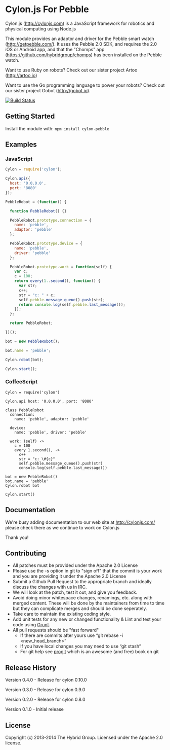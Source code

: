 # Cylon.js For Pebble

Cylon.js (http://cylonjs.com) is a JavaScript framework for robotics and physical computing using Node.js

This module provides an adaptor and driver for the Pebble smart watch (http://getpebble.com/). It uses the Pebble 2.0 SDK, and requires the 2.0 iOS or Android app, and that the "Chomps" app (https://github.com/hybridgroup/chomps) has been installed on the Pebble watch.

Want to use Ruby on robots? Check out our sister project Artoo (http://artoo.io)

Want to use the Go programming language to power your robots? Check out our sister project Gobot (http://gobot.io).

[![Build Status](https://secure.travis-ci.org/hybridgroup/cylon-pebble.png?branch=master)](http://travis-ci.org/hybridgroup/cylon-pebble)

## Getting Started
Install the module with: `npm install cylon-pebble`

## Examples

### JavaScript

```javascript
Cylon = require('cylon');

Cylon.api({
  host: '0.0.0.0',
  port: '8080'
});

PebbleRobot = (function() {

  function PebbleRobot() {}

  PebbleRobot.prototype.connection = {
    name: 'pebble',
    adaptor: 'pebble'
  };

  PebbleRobot.prototype.device = {
    name: 'pebble',
    driver: 'pebble'
  };

  PebbleRobot.prototype.work = function(self) {
    var c;
    c = 100;
    return every(1..second(), function() {
      var str;
      c++;
      str = "c: " + c;
      self.pebble.message_queue().push(str);
      return console.log(self.pebble.last_message());
    });
  };

  return PebbleRobot;

})();

bot = new PebbleRobot();

bot.name = 'pebble';

Cylon.robot(bot);

Cylon.start();
```
### CoffeeScript
```coffee-script
Cylon = require('cylon')

Cylon.api host: '0.0.0.0', port: '8080'

class PebbleRobot
  connection:
    name: 'pebble', adaptor: 'pebble'

  device:
    name: 'pebble', driver: 'pebble'

  work: (self) ->
    c = 100
    every 1.second(), ->
      c++
      str = "c: \#{c}"
      self.pebble.message_queue().push(str)
      console.log(self.pebble.last_message())

bot = new PebbleRobot()
bot.name = 'pebble'
Cylon.robot bot

Cylon.start()
```

## Documentation
We're busy adding documentation to our web site at http://cylonjs.com/ please check there as we continue to work on Cylon.js

Thank you!

## Contributing

* All patches must be provided under the Apache 2.0 License
* Please use the -s option in git to "sign off" that the commit is your work and you are providing it under the Apache 2.0 License
* Submit a Github Pull Request to the appropriate branch and ideally discuss the changes with us in IRC.
* We will look at the patch, test it out, and give you feedback.
* Avoid doing minor whitespace changes, renamings, etc. along with merged content. These will be done by the maintainers from time to time but they can complicate merges and should be done seperately.
* Take care to maintain the existing coding style.
* Add unit tests for any new or changed functionality & Lint and test your code using [Grunt](http://gruntjs.com/).
* All pull requests should be "fast forward"
  * If there are commits after yours use “git rebase -i <new_head_branch>”
  * If you have local changes you may need to use “git stash”
  * For git help see [progit](http://git-scm.com/book) which is an awesome (and free) book on git

## Release History

Version 0.4.0 - Release for cylon 0.10.0

Version 0.3.0 - Release for cylon 0.9.0

Version 0.2.0 - Release for cylon 0.8.0

Version 0.1.0 - Initial release

## License
Copyright (c) 2013-2014 The Hybrid Group. Licensed under the Apache 2.0 license.
